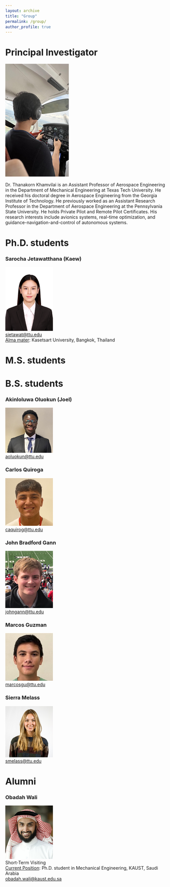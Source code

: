 ```yaml
---
layout: archive
title: "Group"
permalink: /group/
author_profile: true
---
```

# Principal Investigator

![tk_pilot](/images/tk_pilot.png#left "tk_pilot") 

 Dr. Thanakorn Khamvilai is an Assistant Professor of Aerospace Engineering in the Department of Mechanical Engineering at Texas Tech University. He received his doctoral degree in Aerospace Engineering from the Georgia Institute of Technology. He previously worked as an Assistant Research Professor in the Department of Aerospace Engineering at the Pennsylvania State University. He holds Private Pilot and Remote Pilot Certificates. His research interests include avionics systems, real-time optimization, and guidance-navigation-and-control of autonomous systems.

# Ph.D. students
### Sarocha Jetawatthana (Kaew)
![Jetawatthana](/images/Jetawatthana.png#left "Jetawattha")\
sjetawat@ttu.edu\
<ins>Alma mater</ins>: Kasetsart University, Bangkok, Thailand

# M.S. students

# B.S. students

### Akinloluwa Oluokun (Joel)
![AkinloluwaOluokun](/images/AkinloluwaOluokun.png#left "AkinloluwaOluokun")\
aoluokun@ttu.edu

### Carlos Quiroga

![CarlosQuiroga](/images/CarlosQuiroga.png#left "CarlosQuiroga")\
caquirog@ttu.edu

### John Bradford Gann

![JohnBradfordGann](/images/JohnBradfordGann.png#left "JohnBradfordGann")\
johngann@ttu.edu

### Marcos Guzman

![MarcosGuzman](/images/MarcosGuzman.png#left "MarcosGuzman")\
marcosgu@ttu.edu

### Sierra Melass

![SierraMelass](/images/SierraMelass.png#left "SierraMelass")\
smelass@ttu.edu

# Alumni

### Obadah Wali

![ObadahWali](/images/ObadahWali.png#left "ObadaWali")\
Short-Term Visiting\
<ins>Current Position</ins>: Ph.D. student in Mechanical Engineering, KAUST, Saudi Arabia\
obadah.wali@kaust.edu.sa